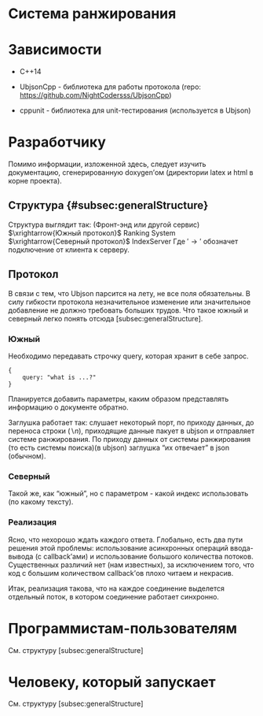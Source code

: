Система ранжирования
====================

Зависимости
===========

-   C++14

-   UbjsonCpp - библиотека для работы протокола (repo:
    https://github.com/NightCodersss/UbjsonCpp)

-   cppunit - библиотека для unit-тестирования (используется в Ubjson)

Разработчику
============

Помимо информации, изложенной здесь, следует изучить документацию,
сгенерированную doxygen’ом (директории latex и html в корне проекта).

Структура {#subsec:generalStructure}
---------

Структура выглядит так: (Фронт-энд или другой сервис)
$\xrightarrow{Южный протокол}$ Ranking System
$\xrightarrow{Северный протокол}$ IndexServer Где $'\rightarrow'$
обозначет подключение от клиента к серверу.

Протокол
--------

В связи с тем, что Ubjson парсится на лету, не все поля обязательны. В
силу гибкости протокола незначительное изменение или значительное
добавление не должно требовать больших трудов. Что такое южный и
северный легко понять отсюда [subsec:generalStructure].

### Южный

Необходимо передавать строчку query, которая хранит в себе запрос.

    {
        query: "what is ...?"
    }

Планируется добавить параметры, каким образом представлять информацию о
документе обратно.

Заглушка работает так: слушает некоторый порт, по приходу данных, до
переноса строки ($\backslash n$), приходящие данные пакует в ubjson и
отправляет системе ранжирования. По приходу данных от системы
ранжирования (то есть системы поиска)(в ubjson) заглушка “их отвечает” в
json (обычном).

### Северный

Такой же, как “южный”, но с параметром - какой индекс использовать (по
какому тексту).

### Реализация

Ясно, что нехорошо ждать каждого ответа. Глобально, есть два пути
решения этой проблемы: использование асинхронных операций ввода-вывода
(с callback’ами) и использование большого количества потоков.
Существенных различий нет (нам известных), за исключением того, что код
с большим количеством callback’ов плохо читаем и некрасив.

Итак, реализация такова, что на каждое соединение выделется отдельный
поток, в котором соединение работает синхронно.

Программистам-пользователям
===========================

См. структуру [subsec:generalStructure]

Человеку, который запускает
===========================

См. структуру [subsec:generalStructure]
